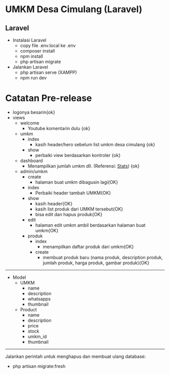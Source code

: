 # UMKM Desa Cimulang (Laravel)

## Laravel

-   Instalasi Laravel
    -   copy file .env.local ke .env
    -   composer install
    -   npm install
    -   php artisan migrate
-   Jalankan Laravel
    -   php artisan serve (XAMPP)
    -   npm run dev

# Catatan Pre-release

-   logonya besarin{ok}
-   views
    -   welcome
        -   Youtube komentarin dulu {ok}
    -   umkm
        -   index
            -   kasih header/hero sebelum list umkm desa cimulang {ok}
        -   show
            -   perbaiki view berdasarkan kontroler {ok}
    -   dashboard
        -   Menampilkan jumlah umkm dll. (Referensi: [Stats](https://www.tailbits.com/components/stats)) {ok}
    -   admin/umkm
        -   create
            -   halaman buat umkm dibagusin lagi{OK}
        -   index
            -   Perbaiki header tambah UMKM{OK}
        -   show
            -   kasih header{OK}
            -   kasih list produk dari UMKM tersebut{OK}
            -   bisa edit dan hapus produk{OK}
        -   edit
            -   halaman edit umkm ambil berdasarkan halaman buat umkm{OK}
        -   produk
            -   index
                -   menampilkan daftar produk dari umkm{OK}
            -   create
                -   membuat produk baru (nama produk, description produk, jumlah produk, harga produk, gambar produk){OK}

---
- Model
  - UMKM
    - name
    - description
    - whatsapps
    - thumbnail
  - Product
    - name
    - description
    - price
    - stock
    - umkm_id
    - thumbnail

---
Jalankan perintah untuk menghapus dan membuat ulang database:
- php artisan migrate:fresh